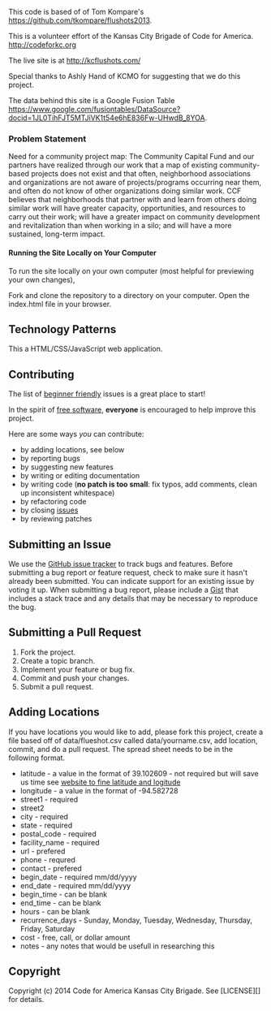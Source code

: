 This code is based of of Tom Kompare's https://github.com/tkompare/flushots2013.  

This is a volunteer effort of the Kansas City Brigade of Code for America. http://codeforkc.org

The live site is at http://kcflushots.com/

Special thanks to Ashly Hand of KCMO for suggesting that we do this project.

The data behind this site is a Google Fusion Table https://www.google.com/fusiontables/DataSource?docid=1JL0TihFJT5MTJiVK1t54e6hE836Fw-UHwdB_8YOA.

### Problem Statement

Need for a community project map: The Community Capital Fund and our partners have realized through our 
work that a map of existing community-based projects does not exist and that often, neighborhood associations 
and organizations are not aware of projects/programs occurring near them, and often do not know of other 
organizations doing similar work. CCF believes that neighborhoods that partner with and learn from others 
doing similar work will have greater capacity, opportunities, and resources to carry out their work; will have a 
greater impact on community development and revitalization than when working in a silo; and will have a more 
sustained, long-term impact.



#### Running the Site Locally on Your Computer
To run the site locally on your own computer (most helpful for previewing your own changes), 

Fork and clone the repository to a directory on your computer.
Open the index.html file in your browser.

## Technology Patterns
This a HTML/CSS/JavaScript web application.

## <a name="contributing"></a>Contributing

The list of [beginner friendly](https://github.com/codeforkansascity/flushots2013/issues?labels=beginner+friendly&page=1&state=open) issues is a great place to start!

In the spirit of [free software][free-sw], **everyone** is encouraged to help
improve this project.

[free-sw]: http://www.fsf.org/licensing/essays/free-sw.html

Here are some ways *you* can contribute:

* by adding locations, see below
* by reporting bugs
* by suggesting new features
* by writing or editing documentation
* by writing code (**no patch is too small**: fix typos, add comments, clean up
  inconsistent whitespace)
* by refactoring code
* by closing [issues][]
* by reviewing patches

[issues]: https://github.com/codeforkansascity/flushots2013/issues

## <a name="issues"></a>Submitting an Issue
We use the [GitHub issue tracker][issues] to track bugs and features. Before
submitting a bug report or feature request, check to make sure it hasn't
already been submitted. You can indicate support for an existing issue by
voting it up. When submitting a bug report, please include a [Gist][] that
includes a stack trace and any details that may be necessary to reproduce the
bug.

[gist]: https://gist.github.com/

## <a name="pulls"></a>Submitting a Pull Request
1. Fork the project.
2. Create a topic branch.
3. Implement your feature or bug fix.
4. Commit and push your changes.
5. Submit a pull request.

## Adding Locations
If you have locations you would like to add, please fork this project, create a file based off of data/flueshot.csv called data/yourname.csv, add location, commit, and do a pull request.  The spread sheet needs to be in the following format.

* latitude - a value in the format of 39.102609 - not required but will save us time see [website to fine latitude and logitude][longlat]
* longitude - a value in the format of -94.582728
* street1 - required
* street2
* city - required
* state - required
* postal_code - required
* facility_name - required
* url - prefered
* phone - requred
* contact - prefered
* begin_date - required mm/dd/yyyy
* end_date - required mm/dd/yyyy
* begin_time - can be blank
* end_time - can be blank
* hours - can be blank
* recurrence_days - Sunday, Monday, Tuesday, Wednesday, Thursday, Friday, Saturday
* cost - free, call, or dollar amount
* notes - any notes that would be usefull in researching this

[longlat]: http://www.findlatitudeandlongitude.com/?loc=4990+NORTH+EAST+VIVION+RD%2C+KANSAS+CITY%2C+MO+64119&id=1625383

## <a name="copyright"></a>Copyright
Copyright (c) 2014 Code for America Kansas City Brigade. See [LICENSE][] for details.


